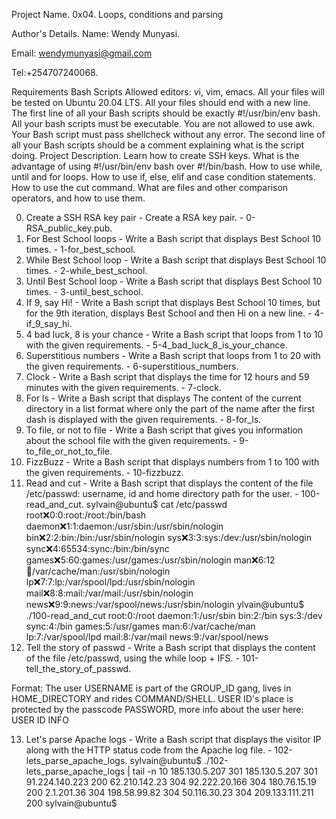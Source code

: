 Project Name.
0x04. Loops, conditions and parsing

Author's Details.
Name: Wendy Munyasi.

Email: wendymunyasi@gmail.com

Tel:+254707240068.

Requirements
Bash Scripts
Allowed editors: vi, vim, emacs.
All your files will be tested on Ubuntu 20.04 LTS.
All your files should end with a new line.
The first line of all your Bash scripts should be exactly #!/usr/bin/env bash.
All your bash scripts must be executable.
You are not allowed to use awk.
Your Bash script must pass shellcheck without any error.
The second line of all your Bash scripts should be a comment explaining what is the script doing.
Project Description.
Learn how to create SSH keys. What is the advantage of using #!/usr/bin/env bash over #!/bin/bash. How to use while, until and for loops. How to use if, else, elif and case condition statements. How to use the cut command. What are files and other comparison operators, and how to use them.

0. Create a SSH RSA key pair - Create a RSA key pair. - 0-RSA_public_key.pub.
1. For Best School loops - Write a Bash script that displays Best School 10 times. - 1-for_best_school.
2. While Best School loop - Write a Bash script that displays Best School 10 times. - 2-while_best_school.
3. Until Best School loop - Write a Bash script that displays Best School 10 times. - 3-until_best_school.
4. If 9, say Hi! - Write a Bash script that displays Best School 10 times, but for the 9th iteration, displays Best School and then Hi on a new line. - 4-if_9_say_hi.
5. 4 bad luck, 8 is your chance - Write a Bash script that loops from 1 to 10 with the given requirements. - 5-4_bad_luck_8_is_your_chance.
6. Superstitious numbers - Write a Bash script that loops from 1 to 20 with the given requirements. - 6-superstitious_numbers.
7. Clock - Write a Bash script that displays the time for 12 hours and 59 minutes with the given requirements. - 7-clock.
8. For ls - Write a Bash script that displays The content of the current directory in a list format where only the part of the name after the first dash is displayed with the given requirements. - 8-for_ls.
9. To file, or not to file - Write a Bash script that gives you information about the school file with the given requirements. - 9-to_file_or_not_to_file.
10. FizzBuzz - Write a Bash script that displays numbers from 1 to 100 with the given requirements. - 10-fizzbuzz.
11. Read and cut - Write a Bash script that displays the content of the file /etc/passwd: username, id and home directory path for the user. - 100-read_and_cut.
sylvain@ubuntu$ cat /etc/passwd
root:x:0:0:root:/root:/bin/bash
daemon:x:1:1:daemon:/usr/sbin:/usr/sbin/nologin
bin:x:2:2:bin:/bin:/usr/sbin/nologin
sys:x:3:3:sys:/dev:/usr/sbin/nologin
sync:x:4:65534:sync:/bin:/bin/sync
games:x:5:60:games:/usr/games:/usr/sbin/nologin
man:x:6:12:man:/var/cache/man:/usr/sbin/nologin
lp:x:7:7:lp:/var/spool/lpd:/usr/sbin/nologin
mail:x:8:8:mail:/var/mail:/usr/sbin/nologin
news:x:9:9:news:/var/spool/news:/usr/sbin/nologin
ylvain@ubuntu$ ./100-read_and_cut
root:0:/root
daemon:1:/usr/sbin
bin:2:/bin
sys:3:/dev
sync:4:/bin
games:5:/usr/games
man:6:/var/cache/man
lp:7:/var/spool/lpd
mail:8:/var/mail
news:9:/var/spool/news
12. Tell the story of passwd - Write a Bash script that displays the content of the file /etc/passwd, using the while loop + IFS. - 101-tell_the_story_of_passwd.

Format: The user USERNAME is part of the GROUP_ID gang, lives in HOME_DIRECTORY and rides COMMAND/SHELL. USER ID's place is protected by the passcode PASSWORD, more info about the user here: USER ID INFO

13. Let's parse Apache logs - Write a Bash script that displays the visitor IP along with the HTTP status code from the Apache log file. - 102-lets_parse_apache_logs.
sylvain@ubuntu$ ./102-lets_parse_apache_logs | tail -n 10
185.130.5.207 301
185.130.5.207 301
91.224.140.223 200
62.210.142.23 304
92.222.20.166 304
180.76.15.19 200
2.1.201.36 304
198.58.99.82 304
50.116.30.23 304
209.133.111.211 200
sylvain@ubuntu$
